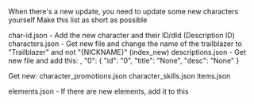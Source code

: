 When there's a new update, you need to update some new characters yourself
Make this list as short as possible

char-id.json - Add the new character and their ID/dId (Description ID)
characters.json - Get new file and change the name of the trailblazer to "Trailblazer" and not "{NICKNAME}" (index_new)
descriptions.json - Get new file and add this:
,
    "0": {
        "id": "0",
        "title": "None",
        "desc": "None"
    }

Get new:
character_promotions.json
character_skills.json
items.json




elements.json - If there are new elements, add it to this
